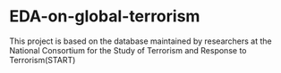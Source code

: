# EDA-on-global-terrorism
This project is based on the database maintained by researchers at the National Consortium for the Study of Terrorism and Response to Terrorism(START)

